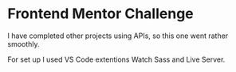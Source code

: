 # Frontend Mentor Challenge

I have completed other projects using APIs, so this one
went rather smoothly.

For set up I used VS Code extentions Watch Sass and Live Server.